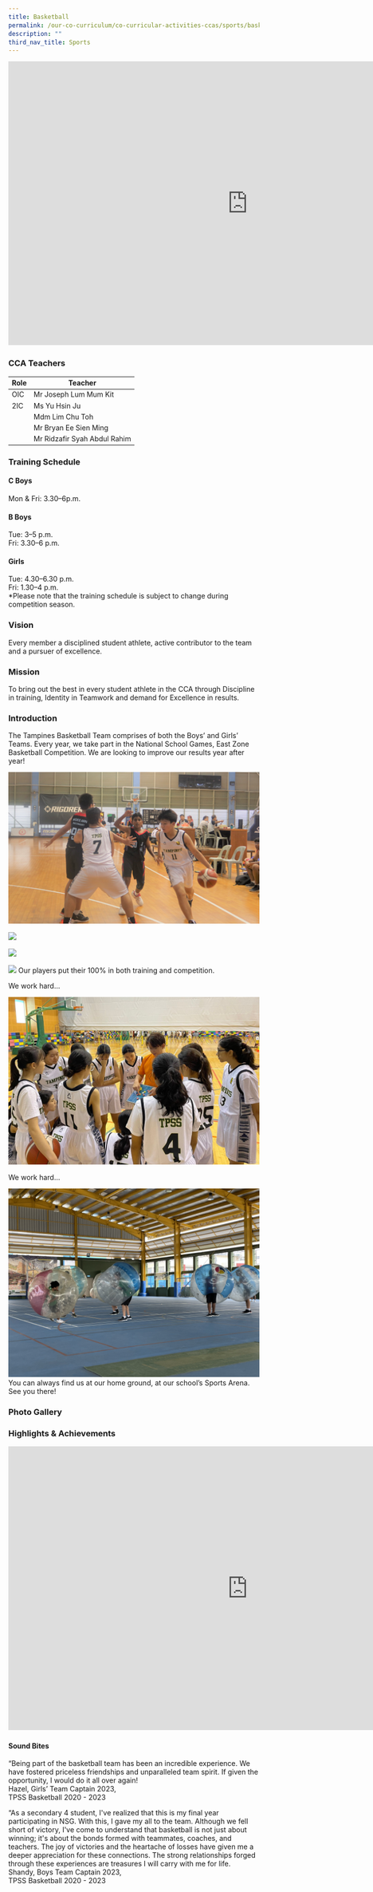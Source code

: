 ```yaml
---
title: Basketball
permalink: /our-co-curriculum/co-curricular-activities-ccas/sports/basketball/
description: ""
third_nav_title: Sports
---
```

<iframe allowfullscreen="true" height="569" width="960" frameborder="0" src="https://docs.google.com/presentation/d/e/2PACX-1vTcCjUNeXjg3kE-dX4x4BMkQkBIrroXkd0432OWBNcVdlwto4Lp2YJygyDMcT5KMh7G59p3AAtqrIdI/embed?start=true&amp;loop=true&amp;delayms=3000"></iframe>

### CCA Teachers 

| Role | Teacher |
|---|---|
| OIC | Mr Joseph Lum Mum Kit |
| 2IC | Ms Yu Hsin Ju |
|  | Mdm Lim Chu Toh |
|  | Mr Bryan Ee Sien Ming |
|  | Mr Ridzafir Syah Abdul Rahim |

### Training Schedule 
#### C Boys 
Mon &amp; Fri: 3.30–6p.m.
#### B Boys
Tue: 3–5 p.m.<br>
Fri: 3.30–6 p.m. 
#### Girls
Tue: 4.30–6.30 p.m.<br>
Fri: 1.30–4 p.m. <br>
*Please note that the training schedule is subject to change during competition season.

### Vision
Every member a disciplined student athlete, active contributor to the team and a pursuer of excellence.

### Mission
To bring out the best in every student athlete in the CCA through Discipline in training, Identity in Teamwork and demand for Excellence in results.

### Introduction
The Tampines Basketball Team comprises of both the Boys’ and Girls’ Teams. Every year, we take part in the National School Games, East Zone Basketball Competition. We are looking to improve our results year after year!

![](/images/basketballpic1.jpg)

![](/images/basektball%20pic2.jpg)

![](/images/basketball%20pic3.jpg)

![](/images/basketball%20pic4.jpg)
Our players put their 100% in both training and competition.

We work hard...

![](/images/basketball%20pic5.jpg)

We work hard...

![](/images/basketball%20pic6.jpg)
You can always find us at our home ground, at our school’s Sports Arena.
See you there!

### Photo Gallery


### Highlights &amp; Achievements

<iframe src="https://docs.google.com/presentation/d/e/2PACX-1vRCfJVJs3R5bfliO3ZaCCtjBPTBc2MAoRRLEJlYi1rUM8q_jM0lW85Fiff8uioQYISmBaJX99WXFWMt/embed?start=true&amp;loop=true&amp;delayms=3000" frameborder="0" width="960" height="569" allowfullscreen="true"></iframe>

#### Sound Bites

“Being part of the basketball team has been an incredible experience. We have fostered priceless friendships and unparalleled team spirit. If given the opportunity, I would do it all over again!<br>
Hazel, Girls’ Team Captain 2023,<br>
TPSS Basketball 2020 - 2023

“As a secondary 4 student, I've realized that this is my final year participating in NSG. With this, I gave my all to the team. Although we fell short of victory, I've come to understand that basketball is not just about winning; it's about the bonds formed with teammates, coaches, and teachers. The joy of victories and the heartache of losses have given me a deeper appreciation for these connections. The strong relationships forged through these experiences are treasures I will carry with me for life.<br>
Shandy, Boys Team Captain 2023,<br>
TPSS Basketball 2020 - 2023